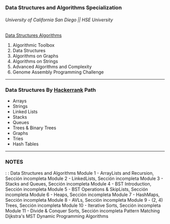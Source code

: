 ### Data Structures and Algorithms Specialization
###### University of California San Diego || HSE University
[Data Structures Algorithms](https://www.coursera.org/specializations/data-structures-algorithms) 

  1) Algorithmic Toolbox
  2) Data Structures
  3) Algorithms on Graphs
  4) Algorithms on Strings
  5) Advanced Algorithms and Complexity
  6) Genome Assembly Programming Challenge

----
### Data Structures By [Hackerrank](https://www.hackerrank.com/domains/data-structures) Path 
  * Arrays 
  * Strings
  * Linked Lists 
  * Stacks 
  * Queues
  * Trees & Binary Trees
  * Graphs
  * Tries
  * Hash Tables

----
### NOTES

: :  Data Structures and Algorithms
	Module 1 - ArrayLists and Recursion, Sección incompleta
	Module 2 - LinkedLists, Sección incompleta
	Module 3 - Stacks and Queues, Sección incompleta
	Module 4 - BST Introduction, Sección incompleta
	Module 5 - BST Operations & SkipLists, Sección incompleta
	Module 6 - Heaps, Sección incompleta
	Module 7 - HashMaps, Sección incompleta
	Module 8 - AVLs, Sección incompleta
	Module 9 - (2, 4) Trees, Sección incompleta
	Module 10 - Iterative Sorts, Sección incompleta
	Module 11 - Divide & Conquer Sorts, Sección incompleta
				Pattern Matching
				Dijkstra's
				MST
				Dynamic Programming Algorithms
